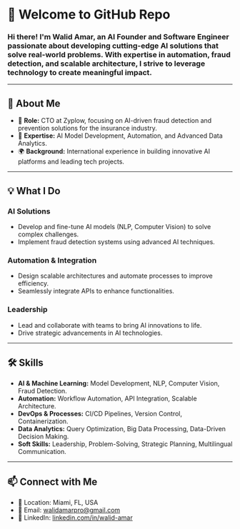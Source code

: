 # 👋 Welcome to GitHub Repo

### Hi there! I'm **Walid Amar**, an AI Founder and Software Engineer passionate about developing cutting-edge AI solutions that solve real-world problems. With expertise in automation, fraud detection, and scalable architecture, I strive to leverage technology to create meaningful impact.

---

## 🚀 About Me

- 🌟 **Role:** CTO at Zyplow, focusing on AI-driven fraud detection and prevention solutions for the insurance industry.
- 🧠 **Expertise:** AI Model Development, Automation, and Advanced Data Analytics.
- 🌍 **Background:** International experience in building innovative AI platforms and leading tech projects.

---

## 💡 What I Do

### **AI Solutions**
- Develop and fine-tune AI models (NLP, Computer Vision) to solve complex challenges.
- Implement fraud detection systems using advanced AI techniques.

### **Automation & Integration**
- Design scalable architectures and automate processes to improve efficiency.
- Seamlessly integrate APIs to enhance functionalities.

### **Leadership**
- Lead and collaborate with teams to bring AI innovations to life.
- Drive strategic advancements in AI technologies.

---

## 🛠️ Skills

- **AI & Machine Learning:** Model Development, NLP, Computer Vision, Fraud Detection.
- **Automation:** Workflow Automation, API Integration, Scalable Architecture.
- **DevOps & Processes:** CI/CD Pipelines, Version Control, Containerization.
- **Data Analytics:** Query Optimization, Big Data Processing, Data-Driven Decision Making.
- **Soft Skills:** Leadership, Problem-Solving, Strategic Planning, Multilingual Communication.

---

## 📫 Connect with Me

- 📍 Location: Miami, FL, USA  
- 📧 Email: [walidamarpro@gmail.com](mailto:walidamarpro@gmail.com)  
- 🔗 LinkedIn: [linkedin.com/in/walid-amar](https://www.linkedin.com/in/walid-amar)  
